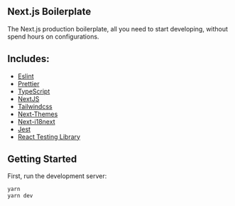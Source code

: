 ## Next.js Boilerplate

The Next.js production boilerplate, all you need to start developing, without spend hours on configurations.

## Includes:

- [Eslint](https://eslint.org/)
- [Prettier](https://prettier.io/)
- [TypeScript](https://www.typescriptlang.org/)
- [NextJS](https://nextjs.org/)
- [Tailwindcss](https://tailwindcss.com/)
- [Next-Themes](https://github.com/pacocoursey/next-themes)
- [Next-i18next](https://github.com/isaachinman/next-i18next)
- [Jest](https://jestjs.io/)
- [React Testing Library](https://testing-library.com/docs/react-testing-library/intro)

## Getting Started

First, run the development server:

```bash
yarn
yarn dev
```
